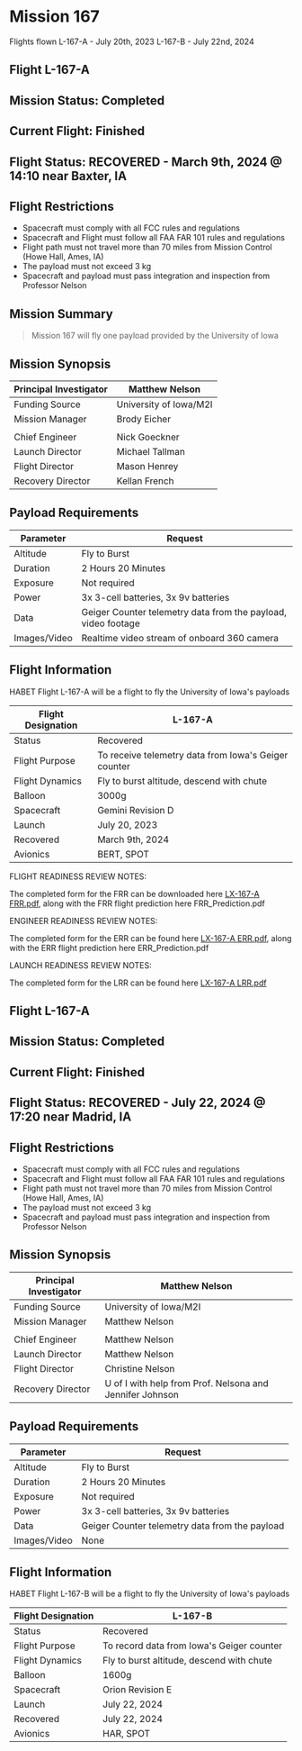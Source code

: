 # Mission 167
Flights flown
L-167-A - July 20th, 2023
L-167-B - July 22nd, 2024

## Flight L-167-A

## Mission Status: Completed

## Current Flight: Finished

## Flight Status: RECOVERED - March 9th, 2024 @ 14:10 near Baxter, IA


## Flight Restrictions

* Spacecraft must comply with all FCC rules and regulations
* Spacecraft and Flight must follow all FAA FAR 101 rules and regulations
* Flight path must not travel more than 70 miles from Mission Control (Howe Hall, Ames, IA)
* The payload must not exceed 3 kg
* Spacecraft and payload must pass integration and inspection from Professor Nelson

## Mission Summary

> Mission 167 will fly one payload provided by the University of Iowa

## Mission Synopsis

| Principal Investigator | **Matthew Nelson** |
| --- | --- |
| Funding Source | University of Iowa/M2I |
| Mission Manager | Brody Eicher |
|  |  |
| Chief Engineer | Nick Goeckner |
| Launch Director | Michael Tallman |
| Flight Director | Mason Henrey |
| Recovery Director | Kellan French |

## Payload Requirements

| Parameter | Request |
| --- | --- |
| Altitude | Fly to Burst |
| Duration | 2 Hours 20 Minutes |
| Exposure | Not required |
| Power | 3x 3-cell batteries, 3x 9v batteries |
| Data | Geiger Counter telemetry data from the payload, video footage |
| Images/Video | Realtime video stream of onboard 360 camera |

## Flight Information

HABET Flight L-167-A will be a flight to fly the University of Iowa's payloads

| Flight Designation | L-167-A |
| --- | --- |
| Status | Recovered |
| Flight Purpose | To receive telemetry data from Iowa's Geiger counter |
| Flight Dynamics | Fly to burst altitude, descend with chute |
| Balloon | 3000g |
| Spacecraft | Gemini Revision D |
| Launch | July 20, 2023 |
| Recovered | March 9th, 2024 |
| Avionics | BERT, SPOT |

FLIGHT READINESS REVIEW NOTES:

The completed form for the FRR can be downloaded here [LX-167-A FRR.pdf](LX-167-A%20FRR.pdf), along with the FRR flight prediction here FRR_Prediction.pdf

ENGINEER READINESS REVIEW NOTES:

The completed form for the ERR can be found here [LX-167-A ERR.pdf](LX-167-A%20ERR.pdf), along with the ERR flight prediction here ERR_Prediction.pdf

LAUNCH READINESS REVIEW NOTES:

The completed form for the LRR can be found here [LX-167-A LRR.pdf](LX-167-A%20LRR.pdf)

## Flight L-167-A

## Mission Status: Completed

## Current Flight: Finished

## Flight Status: RECOVERED - July 22, 2024 @ 17:20 near Madrid, IA


## Flight Restrictions

* Spacecraft must comply with all FCC rules and regulations
* Spacecraft and Flight must follow all FAA FAR 101 rules and regulations
* Flight path must not travel more than 70 miles from Mission Control (Howe Hall, Ames, IA)
* The payload must not exceed 3 kg
* Spacecraft and payload must pass integration and inspection from Professor Nelson


## Mission Synopsis

| Principal Investigator | **Matthew Nelson** |
| --- | --- |
| Funding Source | University of Iowa/M2I |
| Mission Manager | Matthew Nelson |
|  |  |
| Chief Engineer | Matthew Nelson |
| Launch Director | Matthew Nelson |
| Flight Director | Christine Nelson |
| Recovery Director | U of I with help from Prof. Nelsona and Jennifer Johnson |

## Payload Requirements

| Parameter | Request |
| --- | --- |
| Altitude | Fly to Burst |
| Duration | 2 Hours 20 Minutes |
| Exposure | Not required |
| Power | 3x 3-cell batteries, 3x 9v batteries |
| Data | Geiger Counter telemetry data from the payload |
| Images/Video | None |

## Flight Information

HABET Flight L-167-B will be a flight to fly the University of Iowa's payloads

| Flight Designation | L-167-B |
| --- | --- |
| Status | Recovered |
| Flight Purpose | To record data from Iowa's Geiger counter |
| Flight Dynamics | Fly to burst altitude, descend with chute |
| Balloon | 1600g |
| Spacecraft | Orion Revision E |
| Launch | July 22, 2024 |
| Recovered | July 22, 2024 |
| Avionics | HAR, SPOT |

